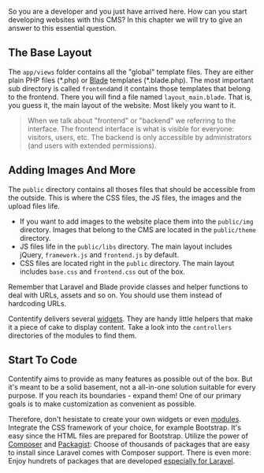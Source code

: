 So you are a developer and you just have arrived here. How can you start developing websites with this CMS? In this chapter we will try to give an answer to this essential question.

## The Base Layout

The `app/views` folder contains all the "global" template files. They are either plain PHP files (\*.php) or [Blade](Blade) templates (*.blade.php). The most important sub directory is called `frontend`and it contains those templates that belong to the frontend. There you will find a file named `layout_main.blade`. That is, you guess it, the main layout of the website. Most likely you want to it.

> When we talk about "frontend" or "backend" we referring to the interface. The frontend interface is what is visible for everyone: visitors, users, etc. The backend is only accessible by administrators (and users with extended permissions).

## Adding Images And More

The `public` directory contains all thoses files that should be accessible from the outside. This is where the CSS files, the JS files, the images and the upload files life. 

* If you want to add images to the website place them into the `public/img` directory. Images that belong to the CMS are located in the `public/theme` directory.
* JS files life in the `public/libs` directory. The main layout includes jQuery, `framework.js` and `frontend.js` by default.
* CSS files are located right in the `public` directory. The main layout includes `base.css` and `frontend.css` out of the box.

Remember that Laravel and Blade provide classes and helper functions to deal with URLs, assets and so on. You should use them instead of hardcoding URLs.

Contentify delivers several [widgets](Widgets). They are handy little helpers that make it a piece of cake to display content. Take a look into the `controllers` directories of the modules to find them.

## Start To Code

Contentify aims to provide as many features as possible out of the box. But it's meant to be a solid basement, not a all-in-one solution suitable for every purpose. If you reach its boundaries - expand them! One of our primary goals is to make customization as convenient as possible. 

Therefore, don't hesistate to create your own widgets or even [modules](Modules). Integrate the CSS framework of your choice, for example Bootstrap. It's easy since the HTML files are prepared for Bootstrap. Utilize the power of [Composer](https://getcomposer.org) and [Packagist](https://packagist.org): Choose of thousands of packages that are easy to install since Laravel comes with Composer support. There is even more: Enjoy hundrets of packages that are developed [especially for Laravel](http://packalyst.com).